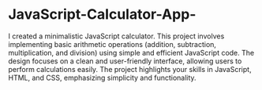 # JavaScript-Calculator-App-
I created a minimalistic JavaScript calculator. This project involves implementing basic arithmetic operations (addition, subtraction, multiplication, and division) using simple and efficient JavaScript code. The design focuses on a clean and user-friendly interface, allowing users to perform calculations easily. The project highlights your skills in JavaScript, HTML, and CSS, emphasizing simplicity and functionality.
